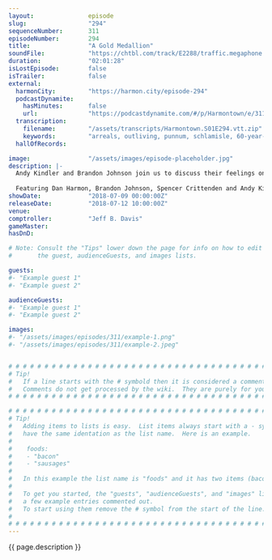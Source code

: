 ```yaml
---
layout:               episode
slug:                 "294"
sequenceNumber:       311
episodeNumber:        294
title:                "A Gold Medallion"
soundFile:            "https://chtbl.com/track/E2288/traffic.megaphone.fm/STA8654995383.mp3?updated=1596855710"
duration:             "02:01:28"
isLostEpisode:        false
isTrailer:            false
external:
  harmonCity:         "https://harmon.city/episode-294"
  podcastDynamite:
    hasMinutes:       false
    url:              "https://podcastdynamite.com/#/p/Harmontown/e/311/294"
  transcription:
    filename:         "/assets/transcripts/Harmontown.S01E294.vtt.zip"
    keywords:         "arreals, outliving, punnum, schlamisle, 60-year-old, skidoo, medallion, asmr, halen's, mash-up, esther, quarts, schmendrick, muller, seeger, acquitted, submarines, 1968, walsh, back's, foo, blake, citrus, dreading, diggity"
  hallOfRecords:      

image:                "/assets/images/episode-placeholder.jpg"
description: |-
  Andy Kindler and Brandon Johnson join us to discuss their feelings on Kombucha and social media. Dan explores a career as a cover song musician.
  
  Featuring Dan Harmon, Brandon Johnson, Spencer Crittenden and Andy Kindler.
showDate:             "2018-07-09 00:00:00Z"
releaseDate:          "2018-07-12 10:00:00Z"
venue:                
comptroller:          "Jeff B. Davis"
gameMaster:           
hasDnD:               

# Note: Consult the "Tips" lower down the page for info on how to edit
#       the guest, audienceGuests, and images lists.

guests:
#- "Example guest 1"
#- "Example guest 2"

audienceGuests:
#- "Example guest 1"
#- "Example guest 2"

images:
#- "/assets/images/episodes/311/example-1.png"
#- "/assets/images/episodes/311/example-2.jpeg"


# # # # # # # # # # # # # # # # # # # # # # # # # # # # # # # # # # # # # # # # # # # # #
# Tip!
#   If a line starts with the # symbold then it is considered a comment.
#   Comments do not get processed by the wiki.  They are purely for your information.
# # # # # # # # # # # # # # # # # # # # # # # # # # # # # # # # # # # # # # # # # # # # #

# # # # # # # # # # # # # # # # # # # # # # # # # # # # # # # # # # # # # # # # # # # # #
# Tip!
#   Adding items to lists is easy.  List items always start with a - symbol and have
#   have the same identation as the list name.  Here is an example.
#
#    foods:
#    - "bacon"
#    - "sausages"
#
#   In this example the list name is "foods" and it has two items (bacon, and sausages).
#
#   To get you started, the "guests", "audienceGuests", and "images" lists below have
#   a few example entries commented out.
#   To start using them remove the # symbol from the start of the line.
#
# # # # # # # # # # # # # # # # # # # # # # # # # # # # # # # # # # # # # # # # # # # # #
---
```


<!-- The episode description will be rendered here -->
{{ page.description }}

<!-- Add your content BELOW here -->
<!-- vvvvvvvvvvvvvvvvvvvvvvvvvvv -->




<!-- ^^^^^^^^^^^^^^^^^^^^^^^^^^^ -->
<!-- Add your content ABOVE here -->

<!-- The episode gallery will be rendered here -->